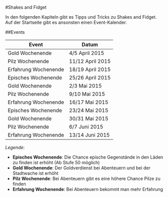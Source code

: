 #Shakes and Fidget

In den folgenden Kapiteln gibt es Tipps und Tricks zu Shakes and Fidget. Auf der Startseite gibt es ansonsten einen Event-Kalender.

##Events

| Event | Datum |
|-------|-------|
| Gold Wochenende | 4/5 April 2015 |
| Pilz Wochenende | 11/12 April 2015 |
| Erfahrung Wochenende | 18/19 April 2015 |
| Episches Wochenende | 25/26 April 2015 |
| Gold Wochenende | 2/3 Mai 2015 |
| Pilz Wochenende | 9/10 Mai 2015 |
| Erfahrung Wochenende | 16/17 Mai 2015 |
| Episches Wochenende | 23/24 Mai 2015 |
| Gold Wochenende | 30/31 Mai 2015 |
| Pilz Wochenende | 6/7 Juni 2015 |
| Erfahrung Wochenende | 13/14 Juni 2015 |

_Legende_:
- **Episches Wochenende**: Die Chance epische Gegenstände in den Läden zu finden ist erhöht (Ab Stufe 50 möglich)
- **Gold Wochenende**: Der Goldverdienst bei Abenteuern und bei der Stadtwache ist erhöht
- **Pilz Wochenende**: Bei Abenteuern gibt es eine höhere Chance Pilze zu finden
- **Erfahrung Wochenende**: Bei Abenteuern bekommt man mehr Erfahrung
